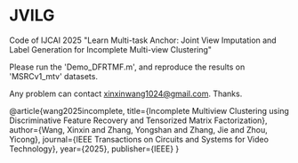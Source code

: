 # JVILG
Code of IJCAI 2025 "Learn Multi-task Anchor: Joint View Imputation and Label Generation for Incomplete Multi-view Clustering"

Please run the 'Demo_DFRTMF.m', and reproduce the results on 'MSRCv1_mtv' datasets.

Any problem can contact xinxinwang1024@gmail.com. Thanks.

@article{wang2025incomplete, title={Incomplete Multiview Clustering using Discriminative Feature Recovery and Tensorized Matrix Factorization}, author={Wang, Xinxin and Zhang, Yongshan and Zhang, Jie and Zhou, Yicong}, journal={IEEE Transactions on Circuits and Systems for Video Technology}, year={2025}, publisher={IEEE} }
